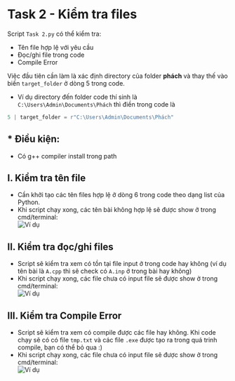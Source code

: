 # Task 2 - Kiểm tra files
Script `Task 2.py` có thể kiểm tra:
- Tên file hợp lệ với yêu cầu
- Đọc/ghi file trong code
- Compile Error

Việc đầu tiên cần làm là xác định directory của folder **phách** và thay thế vào biến `target_folder` ở dòng 5 trong code.
- Ví dụ directory đến folder code thí sinh là `C:\Users\Admin\Documents\Phách` thì điền trong code là
```py
5 | target_folder = r"C:\Users\Admin\Documents\Phách"
```

## * Điều kiện:
- Có g++ compiler install trong path

## I. Kiểm tra tên file
- Cần khởi tạo các tên files hợp lệ ở dòng 6 trong code theo dạng list của Python.
- Khi script chạy xong, các tên bài không hợp lệ sẽ được show ở trong cmd/terminal:<br>
![Ví dụ](VD1.png)

## II. Kiểm tra đọc/ghi files
- Script sẽ kiểm tra xem có tồn tại file input ở trong code hay không (ví dụ tên bài là `A.cpp` thì sẽ check có `A.inp` ở trong bài hay không)
- Khi script chạy xong, các file chưa có input file sẽ được show ở trong cmd/terminal:<br>
![Ví dụ](VD2.png)

## III. Kiểm tra Compile Error
- Script sẽ kiểm tra xem có compile được các file hay không. Khi code chạy sẽ có có file `tmp.txt` và các file `.exe` được tạo ra trong quá trinh compile, bạn có thể bỏ qua :)
- Khi script chạy xong, các file chưa có input file sẽ được show ở trong cmd/terminal:<br>
![Ví dụ](VD3.png)


